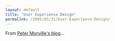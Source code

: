```yaml
---
layout: default
title: "User Experience Design"
permalink: /2005/05/31/User-Experience-Design/
---
```


From <a href="http://semanticstudios.com/publications/semantics/000029.php" target="_blank">Peter Morville's blog</a>...<br/>
